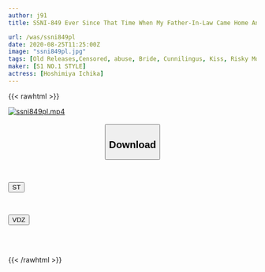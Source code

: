 ```yaml
---
author: j91
title: SSNI-849 Ever Since That Time When My Father-In-Law Came Home And Mistook Me For My Mother-in-law And Made A Furious Night Visit.… Ichika Hoshimiya

url: /was/ssni849pl
date: 2020-08-25T11:25:00Z
image: "ssni849pl.jpg"
tags: [Old Releases,Censored, abuse, Bride, Cunnilingus, Kiss, Risky Mosaic, Slender, Solowork, Young wife]
maker: [S1 NO.1 STYLE]
actress: [Hoshimiya Ichika]
---
```



{{< rawhtml >}}

<div class="video" data-videoid="Mz3YxWGBOKH1A9">
    <a href="javascript:;">
        <img src="/was/ssni849pl/ssni849pl.jpg" width="WIDTH" height="HEIGHT" alt="ssni849pl.mp4" loading="lazy">
    </a>
</div>

<script type="text/javascript" src="https://j91.asia/asset/on-demand-st.js"></script>

<br>
  <link rel="stylesheet" href="https://j91.asia/asset/bs5.css">
  
  <center>
  <button class="btn btn-primary" type="button" data-bs-toggle="collapse" data-bs-target=".multi-collapse" aria-expanded="false" aria-controls="multiCollapseExample1 multiCollapseExample2"><h2>Download</h2></button></center>
</p>
<div class="row">
  <div class="col">
    <div class="collapse multi-collapse" id="multiCollapseExample1">
      <div class="card card-body">
	      	      <br>
<div class="buttons">  
<p><a href="https://streamtape.to/v/Mz3YxWGBOKH1A9" target="_blank"><button class="btn-hover color-3"><i class="fa fa-download"></i> ST</button></a></p></div>
    </div>
  </div>
</div>
  <div class="col">
    <div class="collapse multi-collapse" id="multiCollapseExample2">
      <div class="card card-body">
	      <br>
<div class="buttons">
<p><a href="https://vidoza.net/cn39nougk7zl" target="_blank"><button class="btn-hover color-1"><i class="fa fa-download"></i> VDZ</button></a></p></div>
<br><br>
      </div>
    </div>
  </div>
</div>

{{< /rawhtml >}}